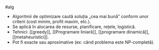 #alg 
- Algoritmii de optimizare caută soluția „cea mai bună” conform unor criterii (cost minim, profit maxim, etc.).
- Se aplică în alocarea de resurse, planificare, rețele, logistică.
- Tehnici: [[greedy]], [[Programare liniară]], [[programare dinamică]], [[metaheuristici]].
- Pot fi exacte sau aproximative (ex: când problema este NP-completă).

